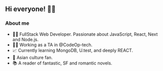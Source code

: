 
## Hi everyone! 🙋‍♀️  

### About me

- 👩‍💻 FullStack Web Developer. Passionate about JavaScript, React, Next and Node.js.
- 👩‍🏫 Working as a TA in @CodeOp-tech. 
- 📈 Currently learning MongoDB, U.test, and deeply REACT.
- 🏯 Asian culture fan.
- 📚 A reader of fantastic, SF and romantic novels.

